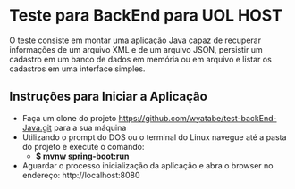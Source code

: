 
# Teste para BackEnd para UOL HOST
O teste consiste em montar uma aplicação Java capaz de recuperar informações de um arquivo XML e de um arquivo JSON, persistir um cadastro em um banco de dados em memória ou em arquivo e listar os cadastros em uma interface simples.

## Instruções para Iniciar a Aplicação
- Faça um clone do projeto https://github.com/wyatabe/test-backEnd-Java.git para a sua máquina
- Utilizando o prompt do DOS ou o terminal do Linux navegue até a pasta do projeto e execute o comando: 
  - **$ mvnw spring-boot:run**
- Aguardar o processo inicialização da aplicação e abra o browser no endereço: http://localhost:8080

